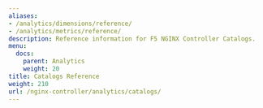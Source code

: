 ```yaml
---
aliases:
- /analytics/dimensions/reference/
- /analytics/metrics/reference/
description: Reference information for F5 NGINX Controller Catalogs.
menu:
  docs:
    parent: Analytics
    weight: 20
title: Catalogs Reference
weight: 210
url: /nginx-controller/analytics/catalogs/
---
```


